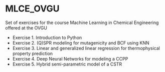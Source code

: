 # MLCE_OVGU
Set of exercises for the course Machine Learning in Chemical Engineering offered at the OVGU

* Exercise 1. Introduction to Python
* Exercise 2. (Q)SPR modeling for mutagenicity and BCF using KNN
* Exercise 3. Linear and generalized linear regression for thermophysical property prediction
* Exercise 4. Deep Neural Networks for modeling a CCPP
* Exercise 5. Hybrid semi-parametric model of a CSTR
